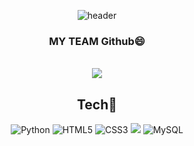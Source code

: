 <div style="text-align:center">

![header](https://capsule-render.vercel.app/api?type=shark&color=auto&height=250&section=header&text=baesuhan%20GitHub&fontSize=80&animation=scaleIn)
</div>
<div style="text-align:center">
<h3 align="center"> MY TEAM Github😄</h3>
<p align="center">
  <br>
  <a href="https://github.com/oss3team" target="_blank"><img src="https://img.shields.io/badge/myteam-green?height=100?width = 100?style=for-the-badge&Color=white"/></a>


<div align = "center">

## **Tech**🤝
</div>

<div align = "center">
  
![Python](https://img.shields.io/badge/python-3670A0?style=for-the-badge&logo=python&logoColor=ffdd54)
![HTML5](https://img.shields.io/badge/html5-%23E34F26.svg?style=for-the-badge&logo=html5&logoColor=white)
![CSS3](https://img.shields.io/badge/css3-%231572B6.svg?style=for-the-badge&logo=css3&logoColor=white)
<img src="https://img.shields.io/badge/JAVASCRIPT-yellow?style=for-the-badge&logo=javascript&logoColor=white"/>
![MySQL](https://img.shields.io/badge/mysql-%2300f.svg?style=for-the-badge&logo=mysql&logoColor=white)
</div>





<!--
### Hi there 👋
**uh004/uh004** is a ✨ _special_ ✨ repository because its `README.md` (this file) appears on your GitHub profile.

Here are some ideas to get you started:

- 🔭 I’m currently working on ...
- 🌱 I’m currently learning ...
- 👯 I’m looking to collaborate on ...
- 🤔 I’m looking for help with ...
- 💬 Ask me about ...
- 📫 How to reach me: ...
- 😄 Pronouns: ...
- ⚡ Fun fact: ...
-->
